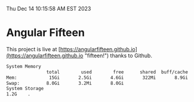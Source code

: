 Thu Dec 14 10:15:58 AM EST 2023

# Angular Fifteen


This project is live at [https://angularfifteen.github.io](https://angularfifteen.github.io "fifteen!") thanks to Github.

```bash
System Memory
               total        used        free      shared  buff/cache   available
Mem:            15Gi       2.5Gi       4.6Gi       322Mi       8.9Gi        12Gi
Swap:          8.0Gi       3.2Mi       8.0Gi
System Storage
1.2G	.
```
